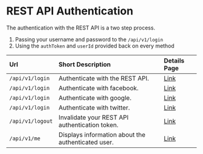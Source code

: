 # REST API Authentication

The authentication with the REST API is a two step process.

1. Passing your username and password to the `/api/v1/login`
2. Using the `authToken` and `userId` provided back on every method

| Url              | Short Description                                  | Details Page      |
| :--------------- | :------------------------------------------------- | :---------------- |
| `/api/v1/login`  | Authenticate with the REST API.                    | [Link](login/)    |
| `/api/v1/login`  | Authenticate with facebook.                        | [Link](facebook/) |
| `/api/v1/login`  | Authenticate with google.                          | [Link](google/)   |
| `/api/v1/login`  | Authenticate with twitter.                         | [Link](twitter/)  |
| `/api/v1/logout` | Invalidate your REST API authentication token.     | [Link](logout/)   |
| `/api/v1/me`     | Displays information about the authenticated user. | [Link](me/)       |
